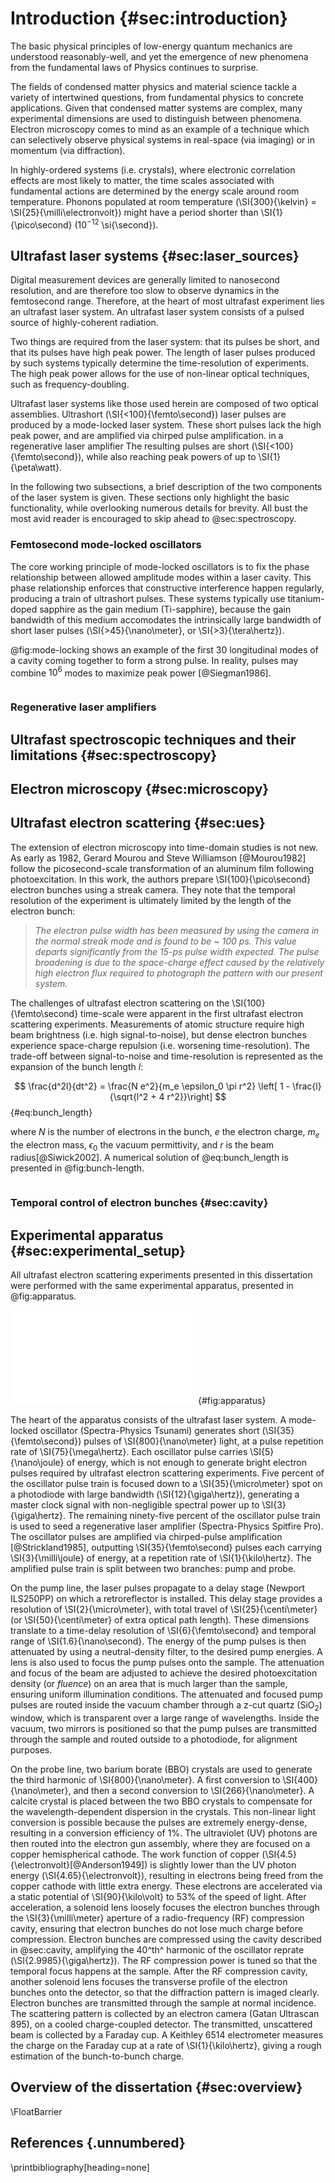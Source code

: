 
# Introduction {#sec:introduction}

The basic physical principles of low-energy quantum mechanics are understood reasonably-well, and yet the emergence of new phenomena from the fundamental laws of Physics continues to surprise.

The fields of condensed matter physics and material science tackle a variety of intertwined questions, from fundamental physics to concrete applications.  Given that condensed matter systems are complex, many experimental dimensions are used to distinguish between phenomena. Electron microscopy comes to mind as an example of a technique which can selectively observe physical systems in real-space (via imaging) or in momentum (via diffraction).

In highly-ordered systems (i.e. crystals), where electronic correlation effects are most likely to matter, the time scales associated with fundamental actions are determined by the energy scale around room temperature. Phonons populated at room temperature (\SI{300}{\kelvin} = \SI{25}{\milli\electronvolt}) might have a period shorter than \SI{1}{\pico\second} ($10^{-12}$ \si{\second}).

## Ultrafast laser systems {#sec:laser_sources}

Digital measurement devices are generally limited to nanosecond resolution, and are therefore too slow to observe dynamics in the femtosecond range. Therefore, at the heart of most ultrafast experiment lies an ultrafast laser system. An ultrafast laser system consists of a pulsed source of highly-coherent radiation. 

Two things are required from the laser system: that its pulses be short, and that its pulses have high peak power. The length of laser pulses produced by such systems typically determine the time-resolution of experiments. The high peak power allows for the use of non-linear optical techniques, such as frequency-doubling.

Ultrafast laser systems like those used herein are composed of two optical assemblies. Ultrashort (\SI{<100}{\femto\second}) laser pulses are produced by a mode-locked laser system. These short pulses lack the high peak power, and are amplified via chirped pulse amplification. in a regenerative laser amplifier The resulting pulses are short (\SI{<100}{\femto\second}), while also reaching peak powers of up to \SI{1}{\peta\watt}.

In the following two subsections, a brief description of the two components of the laser system is given. These sections only highlight the basic functionality, while overlooking numerous details for brevity. All bust the most avid reader is encouraged to skip ahead to @sec:spectroscopy.

### Femtosecond mode-locked oscillators

The core working principle of mode-locked oscillators is to fix the phase relationship between allowed amplitude modes within a laser cavity. This phase relationship enforces that constructive interference happen regularly, producing a train of ultrashort pulses. These systems typically use titanium-doped sapphire as the gain medium (Ti-sapphire), because the gain bandwidth of this medium accomodates the intrinsically large bandwidth of short laser pulses (\SI{>45}{\nano\meter}, or \SI{>3}{\tera\hertz}).

@fig:mode-locking shows an example of the first 30 longitudinal modes of a cavity coming together to form a strong pulse. In reality, pulses may combine $10^6$ modes to maximize peak power [@Siegman1986].

```{.python #fig:mode-locking .matplotlib file="figures/introduction/mode-locking.py" caption="Demonstration of how phase relationship between amplitude modes in a laser cavity can lead to a strong pulse. **a)** The first few longitudinal modes of a laser cavity. **b)** Combination of the first 45 modes of the cavity creates a very strong pulse in the center of the cavity."}
```

### Regenerative laser amplifiers


## Ultrafast spectroscopic techniques and their limitations {#sec:spectroscopy}

## Electron microscopy {#sec:microscopy}

## Ultrafast electron scattering {#sec:ues}

The extension of electron microscopy into time-domain studies is not new. As early as 1982, Gerard Mourou and Steve Williamson [@Mourou1982] follow the picosecond-scale transformation of an aluminum film following photoexcitation. In this work, the authors prepare \SI{100}{\pico\second} electron bunches using a streak camera. They note that the temporal resolution of the experiment is ultimately limited by the length of the electron bunch:

> *The electron pulse width has been measured by using the camera in the normal streak mode and is found to be ~ 100 ps. This value departs significantly from the 15-ps pulse width expected. The pulse broadening is due to the space-charge effect caused by the relatively high electron flux required to photograph the pattern with our present system.*

The challenges of ultrafast electron scattering on the \SI{100}{\femto\second} time-scale were apparent in the first ultrafast electron scattering experiments. Measurements of atomic structure require high beam brightness (i.e. high signal-to-noise), but dense electron bunches experience space-charge repulsion (i.e. worsening time-resolution). The trade-off between signal-to-noise and time-resolution is represented as the expansion of the bunch length $l$:

$$
\frac{d^2l}{dt^2} = \frac{N e^2}{m_e \epsilon_0 \pi r^2} \left[ 1 - \frac{l}{\sqrt{l^2 + 4 r^2}}\right]
$$ {#eq:bunch_length}

where $N$ is the number of electrons in the bunch, $e$ the electron charge, $m_e$ the electron mass, $\epsilon_0$ the vacuum permittivity, and $r$ is the beam radius[@Siwick2002]. A numerical solution of @eq:bunch_length is presented in @fig:bunch-length.

```{.python #fig:bunch-length .matplotlib file="figures/introduction/bunch-length.py" caption=""}
```

### Temporal control of electron bunches {#sec:cavity}

## Experimental apparatus {#sec:experimental_setup}

All ultrafast electron scattering experiments presented in this dissertation were performed with the same experimental apparatus, presented in @fig:apparatus.

![Experimental setup diagram for the ultrafast electron scattering instrument. BS1/2: Beam splitter. HPD: high-bandwidth photodiode. BBO: $\beta$-Barium borate crystal. DM: Dichroic mirror. BS1/2: Beamsplitter. L1/2/3: Focusing lens. EL1/2: Electron lens. APD: alignment photodiode. HPD: High-bandwidth photodiode. DL: Driving loop. PL: Pickup loop.](diagrams/ued_setup.pdf){#fig:apparatus}

The heart of the apparatus consists of the ultrafast laser system. A mode-locked oscillator (Spectra-Physics Tsunami) generates short (\SI{35}{\femto\second}) pulses of \SI{800}{\nano\meter} light, at a pulse repetition rate of \SI{75}{\mega\hertz}. Each oscillator pulse carries \SI{5}{\nano\joule} of energy, which is not enough to generate bright electron pulses required by ultrafast electron scattering experiments. Five percent of the oscillator pulse train is focused down to a \SI{35}{\micro\meter} spot on a photodiode with large bandwidth (\SI{12}{\giga\hertz}), generating a master clock signal with non-negligible spectral power up to \SI{3}{\giga\hertz}. The remaining ninety-five percent of the oscillator pulse train is used to seed a regenerative laser amplifier (Spectra-Physics Spitfire Pro). The oscillator pulses are amplified via chirped-pulse amplification [@Strickland1985], outputting \SI{35}{\femto\second} pulses each carrying \SI{3}{\milli\joule} of energy, at a repetition rate of \SI{1}{\kilo\hertz}. The amplified pulse train is split between two branches: pump and probe. 

On the pump line, the laser pulses propagate to a delay stage (Newport ILS250PP) on which a retroreflector is installed. This delay stage provides a resolution of \SI{2}{\micro\meter}, with total travel of \SI{25}{\centi\meter} (or \SI{50}{\centi\meter} of extra optical path length). These dimensions translate to a time-delay resolution of \SI{6}{\femto\second} and temporal range of \SI{1.6}{\nano\second}. The energy of the pump pulses is then attenuated by using a neutral-density filter, to the desired pump energies. A lens is also used to focus the pump pulses onto the sample. The attenuation and focus of the beam are adjusted to achieve the desired photoexcitation density (or *fluence*) on an area that is much larger than the sample, ensuring uniform illumination conditions. The attenuated and focused pump pulses are routed inside the vacuum chamber through a z-cut quartz (SiO$_2$) window, which is transparent over a large range of wavelengths. Inside the vacuum, two mirrors is positioned so that the pump pulses are transmitted through the sample and routed outside to a photodiode, for alignment purposes.

On the probe line, two barium borate (BBO) crystals are used to generate the third harmonic of \SI{800}{\nano\meter}. A first conversion to \SI{400}{\nano\meter}, and then a second conversion to \SI{266}{\nano\meter}. A calcite crystal is placed between the two BBO crystals to compensate for the wavelength-dependent dispersion in the crystals. This non-linear light conversion is possible because the pulses are extremely energy-dense, resulting in a conversion efficiency of 1%. The ultraviolet (UV) photons are then routed into the electron gun assembly, where they are focused on a copper hemispherical cathode. The work function of copper (\SI{4.5}{\electronvolt}[@Anderson1949]) is slightly lower than the UV photon energy (\SI{4.65}{\electronvolt}), resulting in electrons being freed from the copper cathode with little extra energy. These electrons are accelerated via a static potential of \SI{90}{\kilo\volt} to 53% of the speed of light. After acceleration, a solenoid lens loosely focuses the electron bunches through the \SI{3}{\milli\meter} aperture of a radio-frequency (RF) compression cavity, ensuring that electron bunches do not lose much charge before compression. Electron bunches are compressed using the cavity described in @sec:cavity, amplifying the 40^th^ harmonic of the oscillator reprate (\SI{2.9985}{\giga\hertz}). The RF compression power is tuned so that the temporal focus happens at the sample. After the RF compression cavity, another solenoid lens focuses the transverse profile of the electron bunches onto the detector, so that the diffraction pattern is imaged clearly. Electron bunches are transmitted through the sample at normal incidence. The scattering pattern is collected by an electron camera (Gatan Ultrascan 895), on a cooled charge-coupled detector. The transmitted, unscattered beam is collected by a Faraday cup. A Keithley 6514 electrometer measures the charge on the Faraday cup at a rate of \SI{1}{\kilo\hertz}, giving a rough estimation of the bunch-to-bunch charge.

## Overview of the dissertation {#sec:overview}

\FloatBarrier
## References {.unnumbered}
\printbibliography[heading=none]
